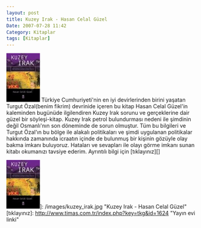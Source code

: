 ```yaml
---
layout: post
title: Kuzey Irak - Hasan Celal Güzel
Date: 2007-07-28 11:42
Category: Kitaplar
tags: [Kitaplar]
---
```


<span class="kitap-resmi">![Kuzey Irak - Hasan Celal Güzel][]</span> Türkiye Cumhuriyeti'nin en iyi
devirlerinden birini yaşatan Turgut Özal(benim fikrim) devrinide içeren
bu kitap Hasan Celal Güzel'in kaleminden bugünüde ilgilendiren Kuzey
Irak sorunu ve gerçeklerine dair güzel bir söyleşi-kitap. Kuzey Irak
petrol bulundurması nedeni ile şimdinin değil Osmanlı'nın son döneminde
de sorun olmuştur. Tüm bu bilgileri ve Turgut Özal'ın bu bölge ile
alakalı politikaları ve şimdi uygulanan politikalar hakkında zamanında
icraatın içinde de bulunmuş bir kişinin gözüyle olay bakma imkanı
buluyoruz. Hataları ve sevapları ile olayı görme imkanı sunan kitabı
okumanızı tavsiye ederim. Ayrıntılı bilgi için [tıklayınız][]

  [Kuzey Irak - Hasan Celal Güzel]: /images/kuzey_irak.kucukresim.jpg
  ![Kuzey Irak - Hasan Celal Güzel][]]: /images/kuzey_irak.jpg
    "Kuzey Irak - Hasan Celal Güzel"
  [tıklayınız]: http://www.timas.com.tr/index.php?key=tkg&id=1624
    "Yayın evi linki"
